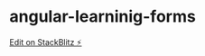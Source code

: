 # angular-learninig-forms

[Edit on StackBlitz ⚡️](https://stackblitz.com/edit/angular-learninig-forms)